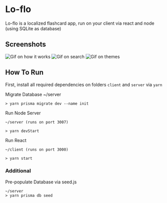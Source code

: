 # Lo-flo

Lo-flo is a localized flashcard app, run on your client via react and node (using SQLite as database)

## Screenshots
![Gif on how it works](https://i.imgur.com/AljmT2y.gif)
![Gif on search](https://i.imgur.com/DuNJZ4S.gif)
![Gif on themes](https://i.imgur.com/ZC7M3ME.gif)

## How To Run

First, install all required dependencies on folders `client` and `server` via `yarn`

Migrate Database
~/server
```
> yarn prisma migrate dev --name init
```

Run Node Server

`~/server (runs on port 3007)`
```
> yarn devStart

```

Run React

`~/client (runs on port 3000)`
```
> yarn start
```


### Additional

Pre-populate Database via seed.js
```
~/server
> yarn prisma db seed
```